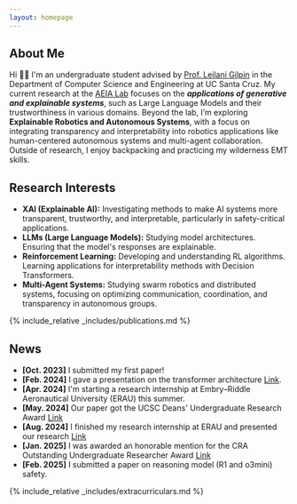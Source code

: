 ```yaml
---
layout: homepage
---
```


## About Me

Hi 👋🏼 I'm an undergraduate student advised by [Prof. Leilani Gilpin](https://people.ucsc.edu/~lgilpin/) in the Department of Computer Science and Engineering at UC Santa Cruz. My current research at the [AEIA Lab](https://aiea-lab.github.io/) focuses on the ***applications of generative and explainable systems***, such as Large Language Models and their trustworthiness in various domains. Beyond the lab, I’m exploring **Explainable Robotics and Autonomous Systems**, with a focus on integrating transparency and interpretability into robotics applications like human-centered autonomous systems and multi-agent collaboration. Outside of research, I enjoy backpacking and practicing my wilderness EMT skills.

## Research Interests

- **XAI (Explainable AI):** Investigating methods to make AI systems more transparent, trustworthy, and interpretable, particularly in safety-critical applications.
- **LLMs (Large Language Models):** Studying model architectures. Ensuring that the model's responses are explainable.
- **Reinforcement Learning:** Developing and understanding RL algorithms. Learning applications for interpretability methods with Decision Transformers.
- **Multi-Agent Systems:** Studying swarm robotics and distributed systems, focusing on optimizing communication, coordination, and transparency in autonomous groups.

{% include_relative _includes/publications.md %}

## News

- **[Oct. 2023]** I submitted my first paper!
- **[Feb. 2024]** I gave a presentation on the transformer architecture [Link](https://youtu.be/eRDWBPf5kZg).
- **[Apr. 2024]** I'm starting a research internship at Embry–Riddle Aeronautical University (ERAU) this summer. 
- **[May. 2024]** Our paper got the UCSC Deans' Undergraduate Research Award [Link](https://dca.ue.ucsc.edu/dca/winners/2024/1605) 
- **[Aug. 2024]** I finished my research internship at ERAU and presented our research [Link](https://youtu.be/SqhE1SGtxtw?si=0thE9U4iBOH8Q5pY)
- **[Jan. 2025]** I was awarded an honorable mention for the CRA Outstanding Undergraduate Researcher Award [Link](https://cra.org/about/awards/outstanding-undergraduate-researcher-award/)
- **[Feb. 2025]** I submitted a paper on reasoning model (R1 and o3mini) safety.  

{% include_relative _includes/extracurriculars.md %}
